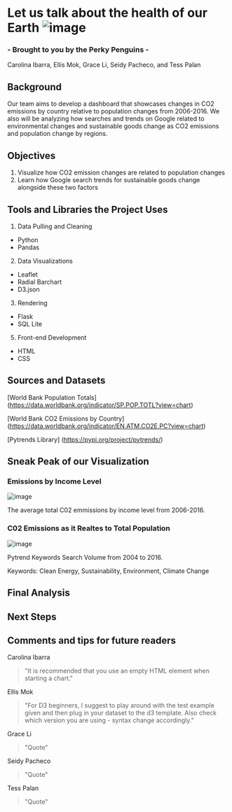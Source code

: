 # Let us talk about the health of our Earth ![image](https://user-images.githubusercontent.com/75353991/117394514-28146d00-aeab-11eb-92cc-262eb00c2bc6.png)


### - Brought to you by the Perky Penguins - 
Carolina Ibarra, Ellis Mok, Grace Li, Seidy Pacheco, and Tess Palan

## Background
Our team aims to develop a dashboard that showcases changes in CO2 emissions by country relative to population changes from 2006-2016. 
We also will be analyzing how searches and trends on Google related to environmental changes and sustainable goods change as CO2 emissions and population change by regions.

## Objectives
1. Visualize how CO2 emission changes are related to population changes
2. Learn how Google search trends for sustainable goods change alongside these two factors

## Tools and Libraries the Project Uses
1. Data Pulling and Cleaning
  - Python
   - Pandas
2. Data Visualizations
  - Leaflet 
  - Radial Barchart 
  - D3.json 
3. Rendering
  - Flask
  - SQL Lite
5. Front-end Development
  - HTML
  - CSS

## Sources and Datasets 
[World Bank Population Totals] (https://data.worldbank.org/indicator/SP.POP.TOTL?view=chart)

[World Bank CO2 Emissions by Country] (https://data.worldbank.org/indicator/EN.ATM.CO2E.PC?view=chart)

[Pytrends Library] (https://pypi.org/project/pytrends/)

## Sneak Peak of our Visualization
### Emissions by Income Level
![image](https://user-images.githubusercontent.com/75353991/117095612-a6daa000-ad1b-11eb-8dec-dfdef4b9176a.png)

The average total C02 emmissions by income level from 2006-2016. 

### C02 Emissions as it Realtes to Total Population 
![image](https://user-images.githubusercontent.com/75353991/117392111-40ce5400-aea6-11eb-8e04-49c7830ce430.png)

Pytrend Keywords Search Volume from 2004 to 2016.

Keywords: Clean Energy, Sustainability, Environment, Climate Change 
## Final Analysis

## Next Steps

## Comments and tips for future readers
Carolina Ibarra
> "It is recommended that you use an empty HTML element when starting a chart." 

Ellis Mok
> "For D3 beginners, I suggest to play around with the test example given and then plug in your dataset to the d3 template. 
> Also check which version you are using - syntax change accordingly."

Grace Li
> "Quote" 

Seidy Pacheco
> "Quote"

Tess Palan
> "Quote" 
